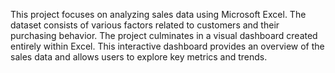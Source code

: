This project focuses on analyzing sales data using Microsoft Excel. The dataset consists of various factors related to customers and their purchasing behavior.
The project culminates in a visual dashboard created entirely within Excel. 
This interactive dashboard provides an overview of the sales data and allows users to explore key metrics and trends.
